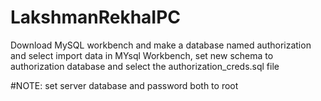 # LakshmanRekhaIPC

Download MySQL workbench and make a database named authorization and select import data in MYsql Workbench, set new schema to authorization database and select the authorization_creds.sql file

#NOTE: set server database and password both to root
